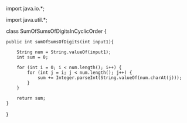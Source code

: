 
import java.io.*;

import  java.util.*;


class SumOfSumsOfDigitsInCyclicOrder {

	public int sumOfSumsOfDigits(int input1){
	
		String num = String.valueOf(input1);
		int sum = 0;
		
		for (int i = 0; i < num.length(); i++) {
			for (int j = i; j < num.length(); j++) {
                sum += Integer.parseInt(String.valueOf(num.charAt(j)));
			}
		}
		
		return sum;
	}
}
